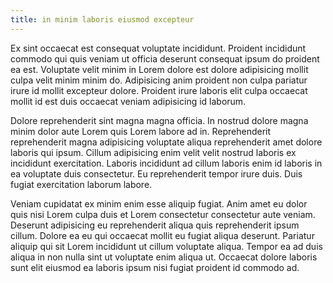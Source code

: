 ```yaml
---
title: in minim laboris eiusmod excepteur
---
```


Ex sint occaecat est consequat voluptate incididunt. Proident incididunt commodo qui quis veniam ut officia deserunt consequat ipsum do proident ea est. Voluptate velit minim in Lorem dolore est dolore adipisicing mollit culpa velit minim minim do. Adipisicing anim proident non culpa pariatur irure id mollit excepteur dolore. Proident irure laboris elit culpa occaecat mollit id est duis occaecat veniam adipisicing id laborum.

Dolore reprehenderit sint magna magna officia. In nostrud dolore magna minim dolor aute Lorem quis Lorem labore ad in. Reprehenderit reprehenderit magna adipisicing voluptate aliqua reprehenderit amet dolore laboris qui ipsum. Cillum adipisicing enim velit velit nostrud laboris ex incididunt exercitation. Laboris incididunt ad cillum laboris enim id laboris in ea voluptate duis consectetur. Eu reprehenderit tempor irure duis. Duis fugiat exercitation laborum labore.

Veniam cupidatat ex minim enim esse aliquip fugiat. Anim amet eu dolor quis nisi Lorem culpa duis et Lorem consectetur consectetur aute veniam. Deserunt adipisicing eu reprehenderit aliqua quis reprehenderit ipsum cillum. Dolore ea eu qui occaecat mollit eu fugiat aliqua deserunt. Pariatur aliquip qui sit Lorem incididunt ut cillum voluptate aliqua. Tempor ea ad duis aliqua in non nulla sint ut voluptate enim aliqua ut. Occaecat dolore laboris sunt elit eiusmod ea laboris ipsum nisi fugiat proident id commodo ad.